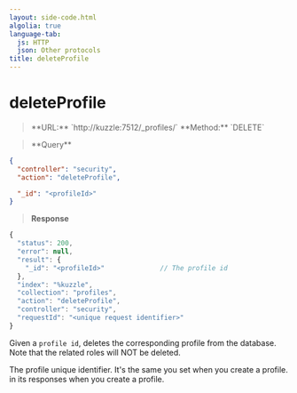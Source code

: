 ```yaml
---
layout: side-code.html
algolia: true
language-tab:
  js: HTTP
  json: Other protocols
title: deleteProfile
---
```



# deleteProfile



<blockquote class="js">
<p>
**URL:** `http://kuzzle:7512/_profiles/<profileId>`  
**Method:** `DELETE`
</p>
</blockquote>

<blockquote class="json">
<p>
**Query**
</p>
</blockquote>

```json
{
  "controller": "security",
  "action": "deleteProfile",

  "_id": "<profileId>"
}
```

>**Response**

```javascript
{
  "status": 200,                     
  "error": null,                     
  "result": {
    "_id": "<profileId>"              // The profile id
  },
  "index": "%kuzzle",
  "collection": "profiles",
  "action": "deleteProfile",
  "controller": "security",
  "requestId": "<unique request identifier>"
}
```

Given a `profile id`, deletes the corresponding profile from the database. Note
that the related roles will NOT be deleted.

<aside class="notice">
The profile unique identifier. It's the same you set when you create a profile.
in its responses when you create a profile.
</aside>
